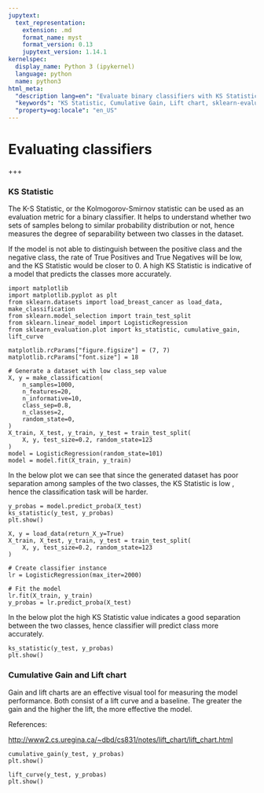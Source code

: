 ```yaml
---
jupytext:
  text_representation:
    extension: .md
    format_name: myst
    format_version: 0.13
    jupytext_version: 1.14.1
kernelspec:
  display_name: Python 3 (ipykernel)
  language: python
  name: python3
html_meta:
  "description lang=en": "Evaluate binary classifiers with KS Statistic, Cumulative Gain, and Lift charts in Python using sklearn-evaluation. Measure model effectiveness in separating positive and negative classes."
  "keywords": "KS Statistic, Cumulative Gain, Lift chart, sklearn-evaluation, Python, binary classifier, model evaluation, classifier performance, LogisticRegression, Kolmogorov-Smirnov statistic"
  "property=og:locale": "en_US"
---
```


# Evaluating classifiers

+++

### KS Statistic

The K-S Statistic, or the Kolmogorov-Smirnov statistic can be used as an evaluation metric for a binary classifier. It helps to understand whether two sets of samples belong to similar probability distribution or not, hence measures the degree of separability between two classes in the dataset.

If the model is not able to distinguish between the positive class and the negative class, the rate of True Positives and True Negatives will be low, and the KS Statistic would be closer to 0. A high KS Statistic is indicative of a model that predicts the classes more accurately.

```{code-cell} ipython3
import matplotlib
import matplotlib.pyplot as plt
from sklearn.datasets import load_breast_cancer as load_data, make_classification
from sklearn.model_selection import train_test_split
from sklearn.linear_model import LogisticRegression
from sklearn_evaluation.plot import ks_statistic, cumulative_gain, lift_curve
```

```{code-cell} ipython3
matplotlib.rcParams["figure.figsize"] = (7, 7)
matplotlib.rcParams["font.size"] = 18
```

```{code-cell} ipython3
# Generate a dataset with low class_sep value
X, y = make_classification(
    n_samples=1000,
    n_features=20,
    n_informative=10,
    class_sep=0.8,
    n_classes=2,
    random_state=0,
)
X_train, X_test, y_train, y_test = train_test_split(
    X, y, test_size=0.2, random_state=123
)
model = LogisticRegression(random_state=101)
model = model.fit(X_train, y_train)
```

In the below plot we can see that since the generated dataset has poor separation among samples of the two classes, the KS Statistic is low , hence the classification task will be harder.

```{code-cell} ipython3
y_probas = model.predict_proba(X_test)
ks_statistic(y_test, y_probas)
plt.show()
```

```{code-cell} ipython3
X, y = load_data(return_X_y=True)
X_train, X_test, y_train, y_test = train_test_split(
    X, y, test_size=0.2, random_state=123
)

# Create classifier instance
lr = LogisticRegression(max_iter=2000)

# Fit the model
lr.fit(X_train, y_train)
y_probas = lr.predict_proba(X_test)
```

In the below plot the high KS Statistic value indicates a good separation between the two classes, hence classifier will predict class more accurately.

```{code-cell} ipython3
ks_statistic(y_test, y_probas)
plt.show()
```

### Cumulative Gain and Lift chart

Gain and lift charts are an effective visual tool for measuring the model performance. Both consist of a lift curve and a baseline. The greater the gain and the higher the lift, the more effective the model.

References:

http://www2.cs.uregina.ca/~dbd/cs831/notes/lift_chart/lift_chart.html

```{code-cell} ipython3
cumulative_gain(y_test, y_probas)
plt.show()
```

```{code-cell} ipython3
lift_curve(y_test, y_probas)
plt.show()
```

